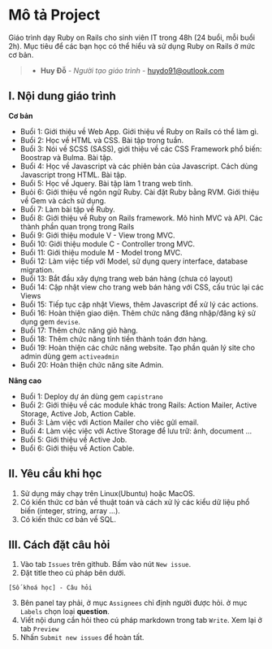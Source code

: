 # Mô tả Project

Giáo trình dạy Ruby on Rails cho sinh viên IT trong 48h (24 buổi, mỗi buổi 2h). Mục tiêu để các bạn học có thể hiểu và sử dụng Ruby on Rails ở mức cơ bản.

> * **Huy Đỗ** - *Người tạo giáo trình* - [huydo91@outlook.com](mailto:huydo91@outlook.com)


## I. Nội dung giáo trình

**Cơ bản**

- Buổi 1: Giới thiệu về Web App. Giới thiệu về Ruby on Rails có thể làm gì.
- Buổi 2: Học về HTML và CSS. Bài tập trong tuần.
- Buổi 3: Nói về SCSS (SASS), giới thiệu về các CSS Framework phổ biến: Boostrap và Bulma. Bài tập.
- Buổi 4: Học về Javascript và các phiên bản của Javascript. Cách dùng Javascript trong HTML. Bài tập.
- Buổi 5: Học về Jquery. Bài tập làm 1 trang web tĩnh.
- Buỏi 6: Giới thiệu về ngôn ngữ Ruby. Cài đặt Ruby bằng RVM. Giới thiệu về Gem và cách sử dụng.
- Buổi 7: Làm bài tập về Ruby.
- Buổi 8: Giới thiệu về Ruby on Rails framework. Mô hình MVC và API. Các thành phần quan trọng trong Rails
- Buổi 9: Giới thiệu module V - View trong MVC.
- Buổi 10: Giới thiệu module C - Controller trong MVC.
- Buổi 11: Giới thiệu module M - Model trong MVC.
- Buổi 12: Làm việc tiếp với Model, sử dụng query interface, database migration.
- Buổi 13: Bắt đầu xây dựng trang web bán hàng (chưa có layout)
- Buổi 14: Cập nhật view cho trang web bán hàng với CSS, cấu trúc lại các Views
- Buổi 15: Tiếp tục cập nhật Views, thêm Javascript để xử lý các actions.
- Buổi 16: Hoàn thiện giao diện. Thêm chức năng đăng nhập/đăng ký sử dụng gem `devise`.
- Buổi 17: Thêm chức năng giỏ hàng.
- Buổi 18: Thêm chức năng tính tiền thành toán đơn hàng.
- Buổi 19: Hoàn thiện các chức năng website. Tạo phần quản lý site cho admin dùng gem `activeadmin`
- Buổi 20: Hoàn thiện chức năng site Admin.


**Nâng cao**

- Buổi 1: Deploy dự án dùng gem `capistrano`
- Buổi 2: Giới thiệu về các module khác trong Rails: Action Mailer, Active Storage, Active Job, Action Cable.
- Buổi 3: Làm việc với Action Mailer cho viêc gửi email.
- Buổi 4: Làm việc việc với Active Storage để lưu trữ: ảnh, document ...
- Buổi 5: Giới thiệu về Active Job.
- Buổi 6: Giới thiệu về Action Cable.

## II. Yêu cầu khi học

1. Sử dụng máy chạy trên Linux(Ubuntu) hoặc MacOS.
2. Có kiến thức cơ bản về thuật toán và cách xử lý các kiểu dữ liệu phổ biến (integer, string, array ...).
3. Có kiến thức cơ bản về SQL.


## III. Cách đặt câu hỏi

1. Vào tab `Issues` trên github. Bấm vào nút `New issue`.
2. Đặt title theo cú pháp bên dưới.
```
[Số khoá học] - Câu hỏi

```
3. Bên panel tay phải, ở mục `Assignees` chỉ định người được hỏi. ở mục `Labels` chọn loại **question**.
4. Viết nội dung cần hỏi theo cú pháp markdown trong tab `Write`. Xem lại ở tab `Preview`
5. Nhấn `Submit new issues` để hoàn tất.
